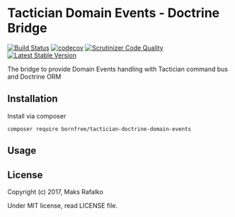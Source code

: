 Tactician Domain Events - Doctrine Bridge
=========================================

[![Build Status](https://travis-ci.org/borNfreee/tactician-doctrine-domain-events.svg?branch=master)](https://travis-ci.org/borNfreee/tactician-doctrine-domain-events)
[![codecov](https://codecov.io/gh/borNfreee/tactician-doctrine-domain-events/branch/master/graph/badge.svg)](https://codecov.io/gh/borNfreee/tactician-doctrine-domain-events)
[![Scrutinizer Code Quality](https://scrutinizer-ci.com/g/borNfreee/tactician-domain-events/badges/quality-score.png?b=master)](https://scrutinizer-ci.com/g/borNfreee/tactician-domain-events/?branch=master)
[![Latest Stable Version](https://poser.pugx.org/bornfree/tactician-doctrine-domain-events/v/stable)](https://packagist.org/packages/bornfree/tactician-doctrine-domain-events)

The bridge to provide Domain Events handling with Tactician command bus and Doctrine ORM

Installation
------------

Install via composer

```
composer require bornfree/tactician-doctrine-domain-events
```

Usage
-----

License
-------

Copyright (c) 2017, Maks Rafalko

Under MIT license, read LICENSE file.
